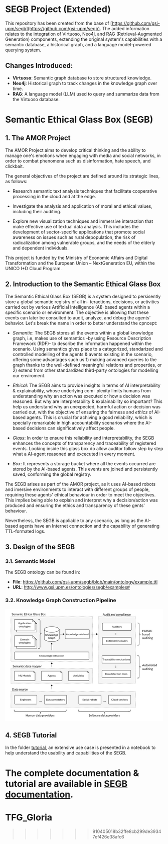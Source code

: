 
# SEGB Project (Extended)

This repository has been created from the base of [https://github.com/gsi-upm/segb](https://github.com/gsi-upm/segb). The added information relates to the integration of Virtuoso, Neo4j, and RAG (Retrieval-Augmented Generation) components, extending the original system's capabilities with a semantic database, a historical graph, and a language model-powered querying system.

## Changes Introduced:
- **Virtuoso**: Semantic graph database to store structured knowledge.
- **Neo4j**: Historical graph to track changes in the knowledge graph over time.
- **RAG**: A language model (LLM) used to query and summarize data from the Virtuoso database.




# Semantic Ethical Glass Box (SEGB)

## 1. The AMOR Project

The AMOR Project aims to develop critical thinking and the ability to manage one's emotions when engaging with media and social networks, in order to combat phenomena such as disinformation, hate speech, and clickbait.

The general objectives of the project are defined around its strategic lines, as follows:

- Research semantic text analysis techniques that facilitate cooperative processing in the cloud and at the edge.

- Investigate the analysis and application of moral and ethical values, including their auditing.

- Explore new visualization techniques and immersive interaction that make effective use of textual data analysis. This includes the development of sector-specific applications that promote social awareness on issues such as rural depopulation, the risk of radicalization among vulnerable groups, and the needs of the elderly and dependent individuals.

This project is funded by the Ministry of Economic Affairs and Digital Transformation and the European Union – NextGeneration EU, within the UNICO I+D Cloud Program.

## 2. Introduction to the Semantic Ethical Glass Box

The Semantic Ethical Glass Box (SEGB) is a system designed to persisently store a global semantic registry of all in-
teractions, decisions, or activities carried out by various Artificial Intelligence (AI)-based agents within a specific
scenario or environment. The objective is allowing that these events can later be consulted to audit, analyze, and debug the
agents’ behavior. Let's break the name in order to better understand the cpncept:

- *Semantic*: The SEGB stores all the events within a global knowledge graph, i.e, makes use of semantics -by using Resource Description Framework (RDF)- to describe the information happened within the scenario. Using semantics gives place to a categorized, standarized and controlled modelling of the agents & avents existing in the scenario, offering some advantages such us 1) making advanced queries to the graph thanks to the well-defined meaningful
relations and properties, or 2) extend from other standardized third-party ontologies for modelling our enviroment.

- *Ethical*: The SEGB aims to provide insights in terms of AI interpretability & explainability, whose underlying com-
plexity limits humans from understanding why an action was executed or how a
decision was reasoned. But why are interpretability & explainability so important? This help us understand why an unexpected, harmful action or decision was carried out, with the objective of ensuring the fairness and *ethics* of AI-based agents. This is crucial for achiving a good reliability, which is specially remarkable in high accountability scenarios where the AI-based decisions can significatively affect people.

- *Glass*: In order to ensure this reliability and interpretability, the SEGB enhances the concepts of transparency
and traceability of registered events. Looking inside this glass box do allow auditor follow step by step what a AI-agent reasoned and excecuted in every moment.

- *Box*: It represents a storage bucket where all the events occurred are stored by the AI-based agents. This events are joined and persistently saved, conforming the global registry.

The SEGB arises as part of the AMOR project, as it uses AI-based robots and imersive environments to interact with different groups of people, requiring these agents' ethical behaviour in order to meet the objectives. This implies being able to explain and interpret why a decision/action was produced and ensuring the ethics and transparency of these gents' behaviour.

Nevertheless, the SEGB is appliable to any scenario, as long as the AI-based agents have an Internet connection and the capability of generating TTL-formated logs.

## 3. Design of the SEGB

### 3.1. Semantic Model

The SEGB ontology can be found in:

- **File**: <https://github.com/gsi-upm/segb/blob/main/ontology/example.ttl>
- **URL**: <http://www.gsi.upm.es/ontologies/segb/examples#>

### 3.2. Knowledge Graph Construction Pipeline

![SEGB pipeline](docs/_static/segb_pipeline.jpg)

## 4. SEGB Tutorial

In the folder [tutorial](./tutorial), an extensive use case is presented in a notebook to help understand the usability and capabilities of the SEGB.

The complete documentation & tutorial are available in [SEGB documentation](https://segb.readthedocs.io/en/latest/index.html).
=======
# TFG_Gloria
>>>>>>> 910405018b32ffe8cb299de39347ef426e38afc6
